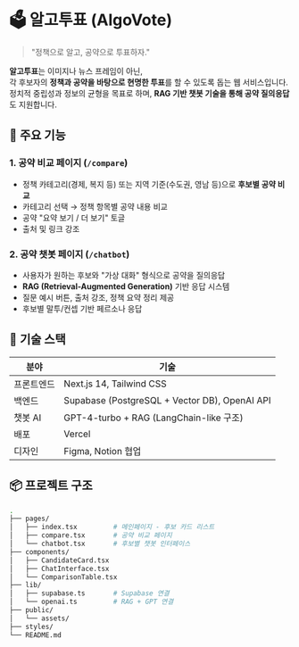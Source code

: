 # 🗳️ 알고투표 (AlgoVote)

> "정책으로 알고, 공약으로 투표하자."

**알고투표**는 이미지나 뉴스 프레임이 아닌,  
각 후보자의 **정책과 공약을 바탕으로 현명한 투표**를 할 수 있도록 돕는 웹 서비스입니다.  
정치적 중립성과 정보의 균형을 목표로 하며, **RAG 기반 챗봇 기술을 통해 공약 질의응답**도 지원합니다.

## 🚀 주요 기능

### 1. 공약 비교 페이지 (`/compare`)
- 정책 카테고리(경제, 복지 등) 또는 지역 기준(수도권, 영남 등)으로 **후보별 공약 비교**
- 카테고리 선택 → 정책 항목별 공약 내용 비교
- 공약 "요약 보기 / 더 보기" 토글
- 출처 및 링크 강조

### 2. 공약 챗봇 페이지 (`/chatbot`)
- 사용자가 원하는 후보와 "가상 대화" 형식으로 공약을 질의응답
- **RAG (Retrieval-Augmented Generation)** 기반 응답 시스템
- 질문 예시 버튼, 출처 강조, 정책 요약 정리 제공
- 후보별 말투/컨셉 기반 페르소나 응답

## 🧠 기술 스택

| 분야 | 기술 |
|------|------|
| 프론트엔드 | Next.js 14, Tailwind CSS |
| 백엔드 | Supabase (PostgreSQL + Vector DB), OpenAI API |
| 챗봇 AI | GPT-4-turbo + RAG (LangChain-like 구조) |
| 배포 | Vercel |
| 디자인 | Figma, Notion 협업 |

## 📦 프로젝트 구조

```bash
.
├── pages/
│   ├── index.tsx         # 메인페이지 - 후보 카드 리스트
│   ├── compare.tsx       # 공약 비교 페이지
│   └── chatbot.tsx       # 후보별 챗봇 인터페이스
├── components/
│   ├── CandidateCard.tsx
│   ├── ChatInterface.tsx
│   └── ComparisonTable.tsx
├── lib/
│   ├── supabase.ts       # Supabase 연결
│   └── openai.ts         # RAG + GPT 연결
├── public/
│   └── assets/
├── styles/
└── README.md
